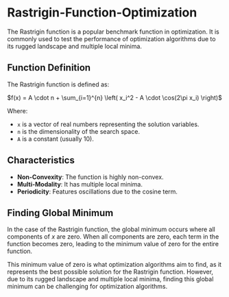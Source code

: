 # Rastrigin-Function-Optimization
The Rastrigin function is a popular benchmark function in optimization. It is commonly used to test the performance of optimization algorithms due to its rugged landscape and multiple local minima.

## Function Definition
The Rastrigin function is defined as:

$f(x) = A \cdot n + \sum_{i=1}^{n} \left( x_i^2 - A \cdot \cos(2\pi x_i) \right)$

Where:
- `x` is a vector of real numbers representing the solution variables.
- `n` is the dimensionality of the search space.
- `A` is a constant (usually 10).

## Characteristics
- **Non-Convexity**: The function is highly non-convex.
- **Multi-Modality**: It has multiple local minima.
- **Periodicity**: Features oscillations due to the cosine term.

## Finding Global Minimum
In the case of the Rastrigin function, the global minimum occurs where all components of $x$ are zero. When all components are zero, each term in the function becomes zero, leading to the minimum value of zero for the entire function.

This minimum value of zero is what optimization algorithms aim to find, as it represents the best possible solution for the Rastrigin function. However, due to its rugged landscape and multiple local minima, finding this global minimum can be challenging for optimization algorithms.
